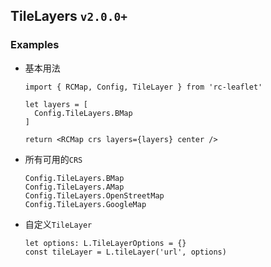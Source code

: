 ## TileLayers `v2.0.0+`

### Examples

- 基本用法

  ```tsx
  import { RCMap, Config, TileLayer } from 'rc-leaflet'

  let layers = [
    Config.TileLayers.BMap
  ]

  return <RCMap crs layers={layers} center />
  ```

- 所有可用的`CRS`

  ```tsx
  Config.TileLayers.BMap
  Config.TileLayers.AMap
  Config.TileLayers.OpenStreetMap
  Config.TileLayers.GoogleMap
  ```

- 自定义`TileLayer`

  ```tsx
  let options: L.TileLayerOptions = {}
  const tileLayer = L.tileLayer('url', options)
  ```
